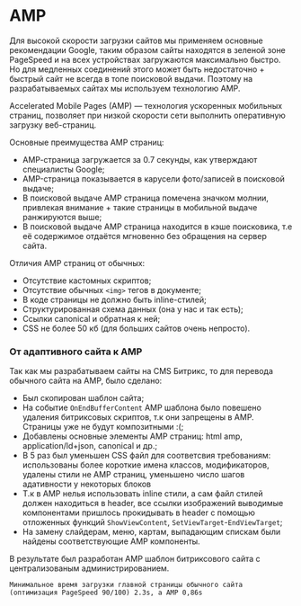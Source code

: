 # AMP

Для высокой скорости загрузки сайтов мы применяем основные рекомендации Google, таким образом сайты находятся в зеленой зоне PageSpeed и на всех устройствах загружаются максимально быстро. 
Но для медленных соединений этого может быть недостаточно + быстрый сайт не всегда в топе поисковой выдачи. Поэтому 
на разрабатываемых сайтах мы используем технологию AMP.

Accelerated Mobile Pages (AMP) — технология ускоренных мобильных страниц, позволяет при низкой скорости сети выполнить оперативную загрузку веб-страниц.

Основные преимущества AMP страниц:
- АМР-страница загружается за 0.7 секунды, как утверждают специалисты Google;
- AMP-страница показывается в карусели фото/записей в поисковой выдаче;
- В поисковой выдаче AMP страница помечена значком молнии, привлекая внимание + такие страницы в мобильной выдаче ранжируются выше;
- В поисковой выдаче AMP страница находится в кэше поисковика, т.е её содержимое отдаётся мгновенно без обращения на сервер сайта.

Отличия AMP страниц от обычных:
- Отсутствие кастомных скриптов;
- Отсутствие обычных ```<img>``` тегов в документе;
- В коде страницы не должно быть inline-стилей;
- Структурированная схема данных (она у нас и так есть);
- Ссылки canonical и обратная к ней;
- CSS не более 50 кб (для больших сайтов очень непросто).

### От адаптивного сайта к AMP
Так как мы разрабатываем сайты на CMS Битрикс, то для перевода обычного сайта на AMP, было сделано:
- Был скопирован шаблон сайта;
- На событие ```OnEndBufferContent``` AMP шаблона было повешено удаления битриксовых скриптов, т.к они запрещены в AMP. Страницы уже не будут композитными :(;
- Добавлены основные элементы AMP страниц: html amp, application/ld+json, canonical и др.;
- В 5 раз был уменьшен CSS файл для соответсвия требованиям: использованы более короткие имена классов, модификаторов, удалены стили не AMP страниц, уменьшено число шагов адативности у некоторых блоков
- Т.к в AMP нелья использовать inline стили, а сам файл стилей должен находиться в header, все ссылки изображений выводимые компонентами пришлось прокидывать в header с помощью отложенных функций ```ShowViewContent```, ```SetViewTarget```-```EndViewTarget```;
- На замену слайдерам, меню, картам, выпадающим спискам были найдены соответствующие AMP компоненты.

В результате был разработан AMP шаблон битриксового сайта с централизованым администрированием.

```
Минимальное время загрузки главной страницы обычного сайта (оптимизация PageSpeed 90/100) 2.3s, а AMP 0,86s
```

